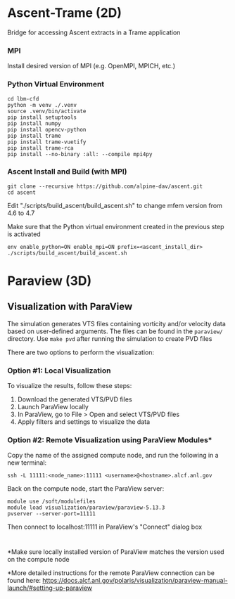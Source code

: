 # Ascent-Trame (2D)
Bridge for accessing Ascent extracts in a Trame application


### MPI
Install desired version of MPI (e.g. OpenMPI, MPICH, etc.)


### Python Virtual Environment
```
cd lbm-cfd
python -m venv ./.venv
source .venv/bin/activate
pip install setuptools
pip install numpy
pip install opencv-python
pip install trame
pip install trame-vuetify
pip install trame-rca
pip install --no-binary :all: --compile mpi4py
```


### Ascent Install and Build (with MPI)
```
git clone --recursive https://github.com/alpine-dav/ascent.git
cd ascent
```

Edit "./scripts/build_ascent/build_ascent.sh" to change mfem version from 4.6 to 4.7

Make sure that the Python virtual environment created in the previous step is activated

```
env enable_python=ON enable_mpi=ON prefix=<ascent_install_dir> ./scripts/build_ascent/build_ascent.sh
```

# Paraview (3D)

## Visualization with ParaView

The simulation generates VTS files containing vorticity and/or velocity data based on user-defined arguments. The files can be found in the `paraview/` directory. Use `make pvd` after running the simulation to create PVD files

There are two options to perform the visualization:
### Option #1: Local Visualization

To visualize the results, follow these steps:
1. Download the generated VTS/PVD files
2. Launch ParaView locally
3. In ParaView, go to File > Open and select  VTS/PVD files
4. Apply filters and settings to visualize the data

### Option #2: Remote Visualization using ParaView Modules*
Copy the name of the assigned compute node, and run the following in a new terminal:
```
ssh -L 11111:<node_name>:11111 <username>@<hostname>.alcf.anl.gov
```
Back on the compute node, start the ParaView server:
```
module use /soft/modulefiles
module load visualization/paraview/paraview-5.13.3
pvserver --server-port=11111
```
Then connect to localhost:11111 in ParaView's "Connect" dialog box

#


*Make sure locally installed version of ParaView matches the version used on the compute node

*More detailed instructions for the remote ParaView connection can be found here: https://docs.alcf.anl.gov/polaris/visualization/paraview-manual-launch/#setting-up-paraview

